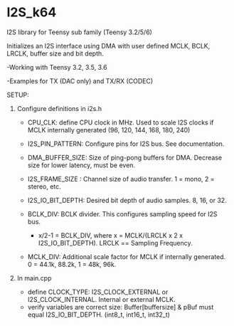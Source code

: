 # I2S_k64

I2S library for Teensy sub family (Teensy 3.2/5/6)

Initializes an I2S interface using DMA with user defined MCLK, BCLK, LRCLK, buffer size and bit depth.

-Working with Teensy 3.2, 3.5, 3.6

-Examples for TX (DAC only) and TX/RX (CODEC)

SETUP:
1) Configure definitions in i2s.h
    - CPU_CLK: define CPU clock in MHz. Used to scale I2S clocks if MCLK internally generated (96, 120, 144, 168, 180, 240)
    - I2S_PIN_PATTERN: Configure pins for I2S bus. See documentation.
    - DMA_BUFFER_SIZE: Size of ping-pong buffers for DMA. Decrease size for lower latency, must be even.
    - I2S_FRAME_SIZE : Channel size of audio transfer. 1 = mono, 2 = stereo, etc.
    - I2S_IO_BIT_DEPTH: Desired bit depth of audio samples. 8, 16, or 32.
    - BCLK_DIV: BCLK divider. This configures sampling speed for I2S bus.
  
        - x/2-1 = BCLK_DIV, where x = MCLK/(LRCLK x 2 x I2S_IO_BIT_DEPTH). LRCLK == Sampling Frequency.
    - MCLK_DIV: Additional scale factor for MCLK if internally generated. 0 = 44.1k, 88.2k, 1 = 48k, 96k.

2) In main.cpp
    - define CLOCK_TYPE: I2S_CLOCK_EXTERNAL or I2S_CLOCK_INTERNAL. Internal or external MCLK.
    - verify variables are correct size: Buffer[buffersize] & pBuf must equal I2S_IO_BIT_DEPTH. (int8_t, int16_t, int32_t)
